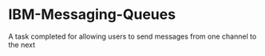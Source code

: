 # IBM-Messaging-Queues
A task completed for allowing users to send messages from one channel to the next
